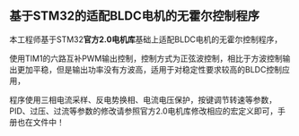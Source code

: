 ## 基于STM32的适配BLDC电机的无霍尔控制程序
 
 本工程师基于STM32**官方2.0电机库**基础上适配BLDC电机的无霍尔控制程序，
 
 使用TIM1的六路互补PWM输出控制，控制方式为正弦波控制，相比于方波控制输出更加平稳，但是输出功率没有方波高，适用于对稳定性要求较高的BLDC控制应用，
 
 程序使用三相电流采样、反电势换相、电流电压保护，按键调节转速等参数，PID、过压、过流等参数的修改请参照官方2.0电机库修改相应的宏定义即可，手册也在文件中！
